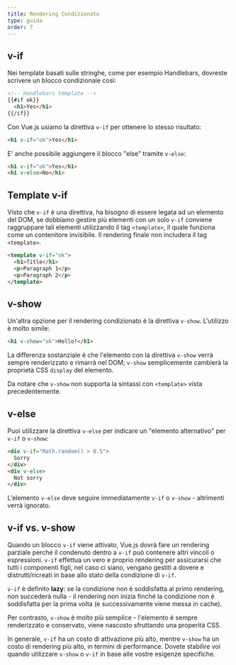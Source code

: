 ```yaml
---
title: Rendering Condizionato
type: guida
order: 7
---
```


## v-if

Nei template basati sulle stringhe, come per esempio Handlebars, dovreste scrivere un blocco condizionale così:

``` html
<!-- Handlebars template -->
{{#if ok}}
  <h1>Yes</h1>
{{/if}}
```

Con Vue.js usiamo la direttiva `v-if` per ottenere lo stesso risultato:

``` html
<h1 v-if="ok">Yes</h1>
```

E' anche possibile aggiungere il blocco "else" tramite `v-else`:

``` html
<h1 v-if="ok">Yes</h1>
<h1 v-else>No</h1>
```

## Template v-if

Visto che `v-if` è una direttiva, ha bisogno di essere legata ad un elemento del DOM, se dobbiamo gestire più elementi con un solo `v-if` conviene raggruppare tali elementi utilizzando il tag `<template>`, il quale funziona come un contenitore invisibile. Il rendering finale non includera il tag `<template>`.

``` html
<template v-if="ok">
  <h1>Title</h1>
  <p>Paragraph 1</p>
  <p>Paragraph 2</p>
</template>
```

## v-show

Un'altra opzione per il rendering condizionato è la direttiva `v-show`. L'utilizzo è molto simile:

``` html
<h1 v-show="ok">Hello!</h1>
```

La differenza sostanziale è che l'elemento con la direttiva `v-show` verrà sempre renderizzato e rimarrà nel DOM; `v-show` semplicemente cambierà la proprietà CSS `display` del elemento.

Da notare che `v-show` non supporta la sintassi con `<template>` vista precedentemente.

## v-else

Puoi utilizzare la direttiva `v-else` per indicare un "elemento alternativo" per `v-if` o `v-show`:

``` html
<div v-if="Math.random() > 0.5">
  Sorry
</div>
<div v-else>
  Not sorry
</div>
```

L'elemento `v-else` deve seguire immediatamente `v-if` o `v-show` - altrimenti verrà ignorato.

## v-if vs. v-show

Quando un blocco `v-if` viene attivato, Vue.js dovrà fare un rendering parziale perché il condenuto dentro a `v-if` può contenere altri vincoli o espressioni. `v-if` effettua un vero e proprio rendering per assicurarsi che tutti i componenti figli, nel caso ci siano, vengano gestiti a dovere e distrutti/ricreati in base allo stato della condizione di `v-if`.

`v-if` è definito **lazy**: se la condizione non è soddisfatta al primo rendering, non succederà nulla - il rendering non inizia finché la condizione non è soddisfatta per la prima volta (e successivamente viene messa in cache).

Per contrasto, `v-show` è molto più semplice - l'elemento è sempre renderizzato e conservato, viene nascosto sfruttando una properità CSS.

In generale, `v-if` ha un costo di attivazione più alto, mentre `v-show` ha un costo di rendering più alto, in termini di performance. Dovete stabilire voi quando utilizzare `v-show` o `v-if` in base alle vostre esigenze specifiche.
